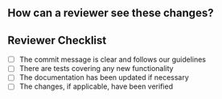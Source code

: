 ## How can a reviewer see these changes?



## Reviewer Checklist
- [ ] The commit message is clear and follows our guidelines
- [ ] There are tests covering any new functionality
- [ ] The documentation has been updated if necessary
- [ ] The changes, if applicable, have been verified
